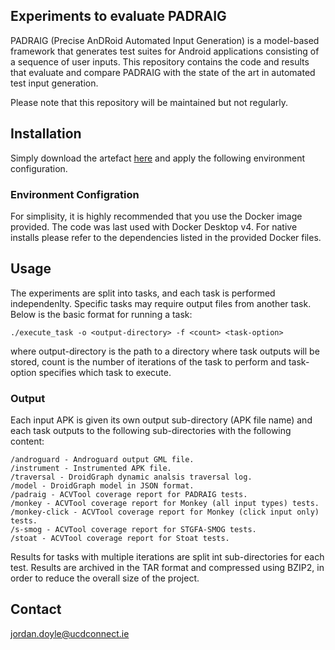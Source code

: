 ## Experiments to evaluate PADRAIG

PADRAIG (Precise AnDRoid Automated Input Generation) is a model-based framework that generates test suites for Android applications consisting of a sequence of user inputs. This repository contains the code and results that evaluate and compare PADRAIG with the state of the art in automated test input generation.  

Please note that this repository will be maintained but not regularly.

## Installation

Simply download the artefact [here](https://github.com/jordan2doyle1/DSA-2023-DroidGraph/archive/877dde05c49f4ab217980ac73d5ea60e764c981e.zip) and apply the following environment configuration.

### Environment Configration

For simplisity, it is highly recommended that you use the Docker image provided. The code was last used with Docker Desktop v4. For native installs please refer to the dependencies listed in the provided Docker files.

## Usage

The experiments are split into tasks, and each task is performed independenlty. Specific tasks may require output files from another task. Below is the basic format for running a task:

    ./execute_task -o <output-directory> -f <count> <task-option>

where output-directory is the path to a directory where task outputs will be stored, count is the number of iterations of the task to perform and task-option specifies which task to execute.

### Output

Each input APK is given its own output sub-directory (APK file name) and each task outputs to the following sub-directories with the following content:

    /androguard - Androguard output GML file.
    /instrument - Instrumented APK file.
    /traversal - DroidGraph dynamic analsis traversal log.
    /model - DroidGraph model in JSON format.
    /padraig - ACVTool coverage report for PADRAIG tests. 
    /monkey - ACVTool coverage report for Monkey (all input types) tests.
    /monkey-click - ACVTool coverage report for Monkey (click input only) tests.
    /s-smog - ACVTool coverage report for STGFA-SMOG tests.
    /stoat - ACVTool coverage report for Stoat tests.

Results for tasks with multiple iterations are split int sub-directories for each test. Results are archived in the TAR format and compressed using BZIP2, in order to reduce the overall size of the project. 

## Contact
<jordan.doyle@ucdconnect.ie>